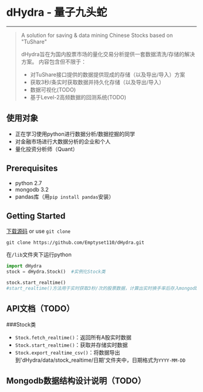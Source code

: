# dHydra - 量子九头蛇

---
> A solution for saving &amp; data mining Chinese Stocks based on "TuShare"
> 
> dHydra旨在为国内股票市场的量化交易分析提供一套数据清洗/存储的解决方案。
> 内容包含但不限于：
> - 对TuShare接口提供的数据提供现成的存储（以及导出/导入）方案
> - 获取3秒/条实时获取数据并持久化存储（以及导出/导入）
> - 数据可视化(TODO)
> - 基于Level-2高频数据的回测系统(TODO)

## 使用对象
- 正在学习使用python进行数据分析/数据挖掘的同学
- 对金融市场进行大数据分析的企业和个人
- 量化投资分析师（Quant）

## Prerequisites

 - python 2.7
 - mongodb 3.2
 - pandas库（用`pip install pandas`安装）

## Getting Started
[下载源码][1] or use `git clone`
```
git clone https://github.com/Emptyset110/dHydra.git
```
在`/lib`文件夹下运行python
```python
import dHydra
stock = dHydra.Stock()  #实例化Stock类
```

```python
stock.start_realtime()  
#start_realtime()方法用于实时获取3秒/次的股票数据，计算出实时换手率后存入mongodb
```
## API文档（TODO）
###Stock类
 - `Stock.fetch_realtime()`：返回所有A股实时数据
 - `Stock.start_realtime()`：获取并存储实时数据
 - `Stock.export_realtime_csv()`：将数据导出到'dHydra/data/stock_realtime/日期'文件夹中，日期格式为`YYYY-MM-DD`

## Mongodb数据结构设计说明（TODO）

  [1]: https://github.com/Emptyset110/dHydra.git
